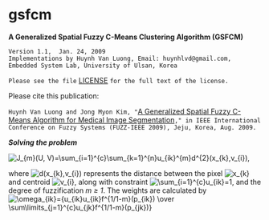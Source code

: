 # gsfcm
**A Generalized Spatial Fuzzy C-Means Clustering Algorithm (GSFCM)**

    Version 1.1,  Jan. 24, 2009
    Implementations by Huynh Van Luong, Email: huynhlvd@gmail.com,
    Embedded System Lab, University of Ulsan, Korea
    
   `Please see the file` [LICENSE](https://github.com/huynhlvd/gsfcm/blob/master/LICENSE.md) `for the full text of the license.`

Please cite this publication:

`Huynh Van Luong and Jong Myon Kim, "`[A Generalized Spatial Fuzzy C-Means Algorithm for Medical Image Segmentation](http://ieeexplore.ieee.org/xpls/abs_all.jsp?arnumber=5276878)`," in IEEE International Conference on Fuzzy Systems (FUZZ-IEEE 2009), Jeju, Korea, Aug. 2009.`
             
**_Solving the problem_**

<img src="https://latex.codecogs.com/svg.latex?J_{m}(U,&space;V)=\sum_{i=1}^{c}\sum_{k=1}^{n}u_{ik}^{m}d^{2}(x_{k},v_{i}),&space;" title="J_{m}(U, V)=\sum_{i=1}^{c}\sum_{k=1}^{n}u_{ik}^{m}d^{2}(x_{k},v_{i}), " />

where <img src="https://latex.codecogs.com/svg.latex?d(x_{k},v_{i})" title="d(x_{k},v_{i})" /> represents the distance between the pixel <img src="https://latex.codecogs.com/svg.latex?x_{k}" title="x_{k}" /> and centroid <img src="https://latex.codecogs.com/svg.latex?v_{i}" title="v_{i}" />, along with constraint <img src="https://latex.codecogs.com/svg.latex?\sum_{i=1}^{c}u_{ik}=1" title="\sum_{i=1}^{c}u_{ik}=1" />, and the degree of fuzzification _m ≥ 1_. The weights are calculated by <img src="https://latex.codecogs.com/svg.latex?\omega_{ik}={u_{ik}u_{ik}f^{1/1-m}(p_{ik})&space;\over&space;\sum\limits_{j=1}^{c}u_{jk}f^{1/1-m}(p_{jk})}" title="\omega_{ik}={u_{ik}u_{ik}f^{1/1-m}(p_{ik}) \over \sum\limits_{j=1}^{c}u_{jk}f^{1/1-m}(p_{jk})}" />

